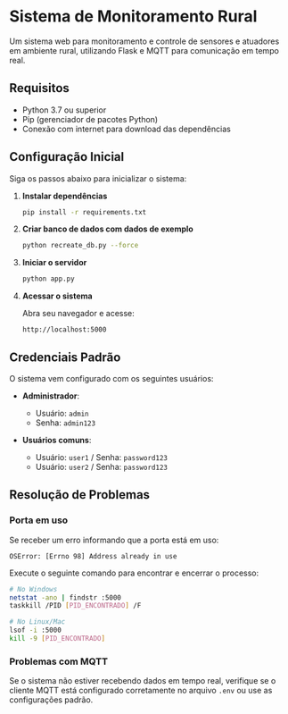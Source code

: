 # Sistema de Monitoramento Rural

Um sistema web para monitoramento e controle de sensores e atuadores em ambiente rural, utilizando Flask e MQTT para comunicação em tempo real.

## Requisitos

- Python 3.7 ou superior
- Pip (gerenciador de pacotes Python)
- Conexão com internet para download das dependências

## Configuração Inicial

Siga os passos abaixo para inicializar o sistema:

1. **Instalar dependências**

   ```bash
   pip install -r requirements.txt
   ```

2. **Criar banco de dados com dados de exemplo**

   ```bash
   python recreate_db.py --force
   ```

3. **Iniciar o servidor**

   ```bash
   python app.py
   ```

4. **Acessar o sistema**

   Abra seu navegador e acesse:
   ```
   http://localhost:5000
   ```

## Credenciais Padrão

O sistema vem configurado com os seguintes usuários:

- **Administrador**:
  - Usuário: `admin`
  - Senha: `admin123`

- **Usuários comuns**:
  - Usuário: `user1` / Senha: `password123`
  - Usuário: `user2` / Senha: `password123`

## Resolução de Problemas

### Porta em uso
Se receber um erro informando que a porta está em uso:
```
OSError: [Errno 98] Address already in use
```
Execute o seguinte comando para encontrar e encerrar o processo:
```bash
# No Windows
netstat -ano | findstr :5000
taskkill /PID [PID_ENCONTRADO] /F

# No Linux/Mac
lsof -i :5000
kill -9 [PID_ENCONTRADO]
```

### Problemas com MQTT
Se o sistema não estiver recebendo dados em tempo real, verifique se o cliente MQTT está configurado corretamente no arquivo `.env` ou use as configurações padrão.